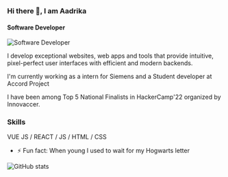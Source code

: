 ### Hi there 👋, I am Aadrika
#### Software Developer
![Software Developer](https://arturssmirnovs.github.io/github-profile-readme-generator/images/banner.png)

I develop exceptional websites, web apps and tools that provide intuitive, pixel-perfect user interfaces with efficient and modern backends.

I'm currently working as a intern for Siemens and a Student developer at Accord Project

I have been among Top 5 National Finalists in HackerCamp'22 organized by Innovaccer.

### Skills 
VUE JS / REACT / JS / HTML / CSS

- ⚡ Fun fact: When young I used to wait for my Hogwarts letter  


![GitHub stats](https://github-readme-stats.vercel.app/api?username=reachaadrika&show_icons=true)  

